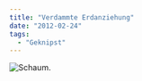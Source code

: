 ```yaml
---
title: "Verdammte Erdanziehung"
date: "2012-02-24"
tags:
  - "Geknipst"
---
```


![Schaum.](/images/codecandies/20120224-073123.jpg)
